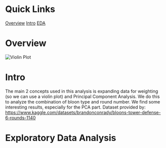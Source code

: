 # Quick Links
[Overview](#overview)
[Intro](#Intro)
[EDA](#exploratory-data-analysis)

# Overview

![Violin Plot](Violin-Plot-of-bloon-data.png)

# Intro

The main 2 concepts used in this analysis is expanding data for weighting (so we can use a violin plot) and Principal Component Analysis. We do this to analyze the combination of bloon type and round number. We find some interesting results, especially for the PCA part. Dataset provided by: https://www.kaggle.com/datasets/brandonconrady/bloons-tower-defense-6-rounds-1140

# Exploratory Data Analysis



